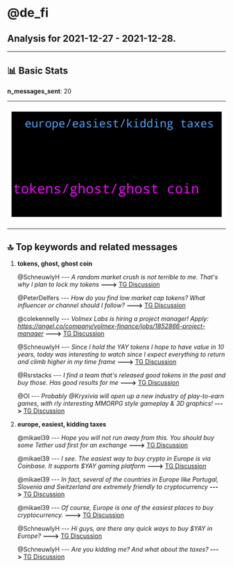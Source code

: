 # **@de_fi**
 ## Analysis for **2021-12-27** - **2021-12-28**.

---

## 📊 **Basic Stats**

**n_messages_sent**: 20

---
![wordcloud](de_fi_1Days_wordcloud.png)

---


## 🔝 **Top keywords and related messages**

1. **tokens, ghost, ghost coin**

    @SchneuwlyH --- *A random market crush is not terrible to me. That's why I plan to lock my tokens* **--->** [TG Discussion](https://t.me/de_fi/232536)

    @PeterDelfers --- *How do you find low market cap tokens? What influencer or channel should I follow?* **--->** [TG Discussion](https://t.me/de_fi/232499)

    @colekennelly --- *Volmex Labs is hiring a project manager! Apply: https://angel.co/company/volmex-finance/jobs/1852866-project-manager* **--->** [TG Discussion](https://t.me/de_fi/232510)

    @SchneuwlyH --- *Since I hold the YAY tokens I hope to have value in 10 years, today was interesting to watch since I expect everything to return and climb higher in my time frame* **--->** [TG Discussion](https://t.me/de_fi/232534)

    @Rsrstacks --- *I find a team that's released good tokens in the past and buy those. Has good results for me* **--->** [TG Discussion](https://t.me/de_fi/232500)

    @Ol --- *Probably @Kryxivia will open up a new industry of play-to-earn games, with rly interesting MMORPG style gameplay & 3D graphics!* **--->** [TG Discussion](https://t.me/de_fi/232593)

2. **europe, easiest, kidding taxes**

    @mikael39 --- *Hope you will not run away from this. You should buy some Tether usd first for an exchange* **--->** [TG Discussion](https://t.me/de_fi/232539)

    @mikael39 --- *I see. The easiest way to buy crypto in Europe is via Coinbase. It supports $YAY gaming platform* **--->** [TG Discussion](https://t.me/de_fi/232537)

    @mikael39 --- *In fact, several of the countries in Europe like Portugal, Slovenia and Switzerland are extremely friendly to cryptocurrency* **--->** [TG Discussion](https://t.me/de_fi/232533)

    @mikael39 --- *Of course, Europe is one of the easiest places to buy cryptocurrency.* **--->** [TG Discussion](https://t.me/de_fi/232531)

    @SchneuwlyH --- *Hi guys, are there any quick ways to buy $YAY in Europe?* **--->** [TG Discussion](https://t.me/de_fi/232530)

    @SchneuwlyH --- *Are you kidding me? And what about the taxes?* **--->** [TG Discussion](https://t.me/de_fi/232532)

